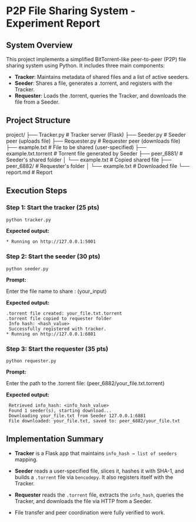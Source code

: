# P2P File Sharing System - Experiment Report

## System Overview
This project implements a simplified BitTorrent-like peer-to-peer (P2P) file sharing system using Python. It includes three main components:

- **Tracker**: Maintains metadata of shared files and a list of active seeders.
- **Seeder**: Shares a file, generates a .torrent, and registers with the Tracker.
- **Requester**: Loads the .torrent, queries the Tracker, and downloads the file from a Seeder.

## Project Structure

project/
├── Tracker.py             # Tracker server (Flask)
├── Seeder.py              # Seeder peer (uploads file)
├── Requester.py           # Requester peer (downloads file)
├── example.txt            # File to be shared (user-specified)
├── example.txt.torrent    # Torrent file generated by Seeder
├── peer_6881/             # Seeder's shared folder
│   └── example.txt        # Copied shared file
├── peer_6882/             # Requester's folder
│   └── example.txt        # Downloaded file
└── report.md              # Report

## Execution Steps

### Step 1: Start the tracker (25 pts)
```bash
python tracker.py
```

**Expected output:**

```
* Running on http://127.0.0.1:5001
```

### Step 2: Start the seeder (30 pts)

```
python seeder.py
```

**Prompt:**

Enter the file name to share :  (your_input)

**Expected output:**

``` 
.torrent file created: your_file.txt.torrent
.torrent file copied to requester folder
 Info hash: <hash_value>
 Successfully registered with tracker.
* Running on http://127.0.0.1:6881
```



### Step 3: Start the requester (35 pts)

``` 
python requester.py
```

**Prompt:**

Enter the path to the .torrent file: (peer_6882/your_file.txt.torrent)

**Expected output:**

``` 
 Retrieved info_hash: <info_hash_value>
 Found 1 seeder(s), starting download...
 Downloading your_file.txt from Seeder 127.0.0.1:6881
 File downloaded: your_file.txt, saved to: peer_6882/your_file.txt
```



## Implementation Summary

- **Tracker** is a Flask app that maintains `info_hash → list of seeders` mapping.

- **Seeder** reads a user-specified file, slices it, hashes it with SHA-1, and builds a `.torrent` file via `bencodepy`. It also registers itself with the Tracker.

- **Requester** reads the `.torrent` file, extracts the `info_hash`, queries the Tracker, and downloads the file via HTTP from a Seeder.

- File transfer and peer coordination were fully verified to work.
